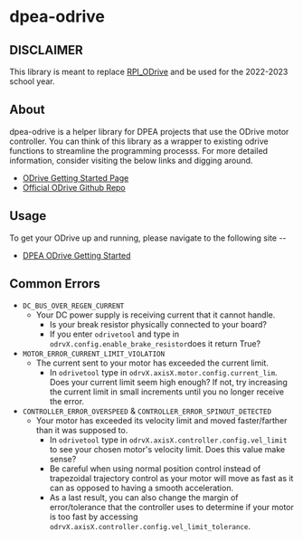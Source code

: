 # dpea-odrive

## DISCLAIMER
This library is meant to replace [RPI_ODrive](https://github.com/dpengineering/RPi_ODrive)
and be used for the 2022-2023 school year.

## About
dpea-odrive is a helper library for DPEA projects that use the ODrive motor controller. You can think
of this library as a wrapper to existing odrive functions to streamline the programming processs. For
more detailed information, consider visiting the below links and digging around.
 - [ODrive Getting Started Page](https://docs.odriverobotics.com/v/latest/getting-started.html)
 - [Official ODrive Github Repo](https://github.com/odriverobotics/ODrive)

## Usage
To get your ODrive up and running, please navigate to the following site --
* [DPEA ODrive Getting Started](https://dpengineering.github.io/dpea-odrive/)

## Common Errors
* `DC_BUS_OVER_REGEN_CURRENT`
  * Your DC power supply is receiving current that it cannot handle. 
    * Is your break resistor physically connected to your board?
    * If you enter `odrivetool` and type in `odrvX.config.enable_brake_resistor`does it return True?
* `MOTOR_ERROR_CURRENT_LIMIT_VIOLATION`
  * The current sent to your motor has exceeded the current limit.
    * In `odrivetool` type in `odrvX.axisX.motor.config.current_lim`. Does your current limit seem high
    enough? If not, try increasing the current limit in small increments until you no longer receive
    the error.
* `CONTROLLER_ERROR_OVERSPEED` & `CONTROLLER_ERROR_SPINOUT_DETECTED`
  * Your motor has exceeded its velocity limit and moved faster/farther than it was supposed to.
    * In `odrivetool` type in `odrvX.axisX.controller.config.vel_limit` to see your chosen motor's 
    velocity limit. Does this value make sense? 
    * Be careful when using normal position control instead of trapezoidal trajectory control as your
    motor will move as fast as it can as opposed to having a smooth acceleration.
    * As a last result, you can also change the margin of error/tolerance that the controller uses to
    determine if your motor is too fast by accessing `odrvX.axisX.controller.config.vel_limit_tolerance`.
